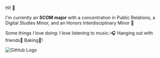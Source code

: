 Hi! 👋


I'm currently an **SCOM major** with a concentration in Public Relations, a Digital Studies Minor, and an Honors Interdisciplinary Minor 📝


Some things I love doing:
I love listening to music🎶🎧
Hanging out with friends👭
Baking🍪!

![GitHub Logo](https://github.githubassets.com/images/modules/logos_page/GitHub-Mark.png "GitHub Logo")
